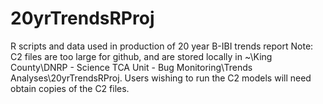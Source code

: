 # 20yrTrendsRProj
R scripts and data used in production of 20 year B-IBI trends report
Note: C2 files are too large for github, and are stored locally in ~\King County\DNRP - Science TCA Unit - Bug Monitoring\Trends Analyses\20yrTrendsRProj. Users wishing to run the C2 models will need obtain copies of the C2 files.
